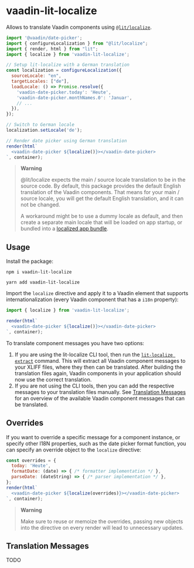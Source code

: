 # vaadin-lit-localize

Allows to translate Vaadin components using [`@lit/localize`](https://lit.dev/docs/localization/overview/).

```js
import '@vaadin/date-picker';
import { configureLocalization } from "@lit/localize";
import { render, html } from "lit";
import { localize } from 'vaadin-lit-localize';

// Setup lit-localize with a German translation
const localization = configureLocalization({
  sourceLocale: "en",
  targetLocales: ["de"],
  loadLocale: () => Promise.resolve({
    'vaadin-date-picker.today': 'Heute',
    'vaadin-date-picker.monthNames.0': 'Januar',
    // ...
  }),
});

// Switch to German locale
localization.setLocale('de');

// Render date picker using German translation 
render(html`
  <vaadin-date-picker ${localize()}></vaadin-date-picker>
`, container);

```

> **Warning**
> 
> @lit/localize expects the main / source locale translation to be in the source code.
> By default, this package provides the default English translation of the Vaadin components.
> That means for your main / source locale, you will get the default English translation, and it can not be changed.
> 
> A workaround might be to use a dummy locale as default, and then create a separate main locale that will be loaded on app startup, or bundled into a [localized app bundle](https://lit.dev/docs/localization/transform-mode/).
 

## Usage

Install the package:

```
npm i vaadin-lit-localize
```
```
yarn add vaadin-lit-localize
```

Import the `localize` directive and apply it to a Vaadin element that supports internationalization (every Vaadin component that has a `i18n` property):

```js
import { localize } from 'vaadin-lit-localize';

render(html`
  <vaadin-date-picker ${localize()}></vaadin-date-picker>
`, container);
```

To translate component messages you have two options:
1. If you are using the lit-localize CLI tool, then run the [`lit-localize extract`](https://lit.dev/docs/localization/overview/#extracting-messages) command.
This will extract all Vaadin component messages to your XLIFF files, where they then can be translated.
After building the translation files again, Vaadin components in your application should now use the correct translation.
2. If you are not using the CLI tools, then you can add the respective messages to your translation files manually. See [Translation Messages](#translation-messages) for an overview of the available Vaadin component messages that can be translated.

## Overrides

If you want to override a specific message for a component instance, or specify other I18N properties, such as the date picker format function, you can specify an override object to the `localize` directive:

```js
const overrides = {
  today: 'Heute',
  formatDate: (date) => { /* formatter implementation */ },
  parseDate: (dateString) => { /* parser implementation */ },
};
render(html`
  <vaadin-date-picker ${localize(overrides)}></vaadin-date-picker>
`, container);
```

> **Warning**
>
> Make sure to reuse or memoize the overrides, passing new objects into the directive on every render will lead to unnecessary updates.

## Translation Messages

TODO
